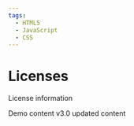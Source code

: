 ```yaml
---
tags:
  - HTML5
  - JavaScript
  - CSS
---
```


# Licenses

License information

Demo content v3.0
updated content
